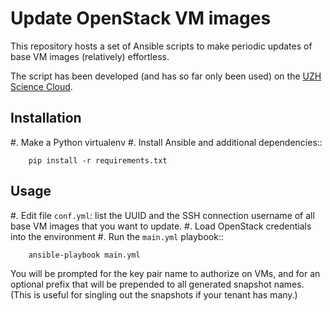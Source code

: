 Update OpenStack VM images
==========================

This repository hosts a set of Ansible scripts to make periodic updates of base
VM images (relatively) effortless.

The script has been developed (and has so far only been used) 
on the [UZH Science Cloud][1].

[1]: https://www.s3it.uzh.ch/en/scienceit/infrastructure/sciencecloud.html


Installation
------------

#. Make a Python virtualenv
#. Install Ansible and additional dependencies::

        pip install -r requirements.txt

Usage
-----

#. Edit file `conf.yml`: list the UUID and the SSH connection username 
   of all base VM images that you want to update.
#. Load OpenStack credentials into the environment
#. Run the `main.yml` playbook::

        ansible-playbook main.yml
        
   You will be prompted for the key pair name to authorize on VMs, and for an
   optional prefix that will be prepended to all generated snapshot names. (This
   is useful for singling out the snapshots if your tenant has many.)
